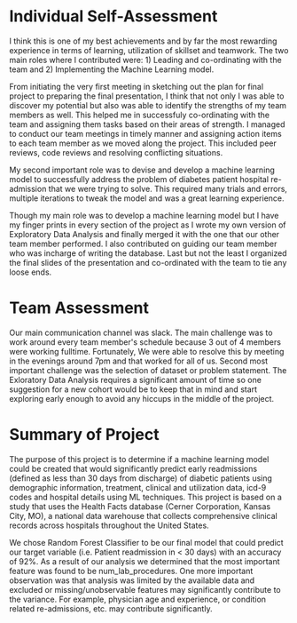 
# Individual Self-Assessment

I think this is one of my best achievements and by far the most rewarding experience in terms of learning, utilization of skillset and teamwork. The two main roles where I contributed were: 1) Leading and co-ordinating with the team and 2) Implementing the Machine Learning model.

From initiating the very first meeting in sketching out the plan for final project to preparing the final presentation, I think that not only I was able to discover my potential but also was able to identify the strengths of my team members as well. This helped me in successfuly co-ordinating with the team and  assigning them tasks based on their areas of strength. I managed to conduct our team meetings in timely manner and assigning action items to each team member as we moved along the project. This included peer reviews, code reviews and resolving conflicting situations.

My second important role was to devise and develop a machine learning model to successfully address the problem of diabetes patient hospital re-admission that we were trying to solve. This required many trials and errors, multiple iterations to tweak the model and was a great learning experience.

Though my main role was to develop a machine learning model but I have my finger prints in every section of the project as I wrote my own version of Exploratory Data Analysis and finally merged it with the one that our other team member performed. I also contributed on guiding our team member who was incharge of writing the database. Last but not the least I organized the final slides of the presentation and co-ordinated with the team to tie any loose ends.

# Team Assessment

Our main communication channel was slack. The main challenge was to work around every team member's schedule because 3 out of 4 members were working fulltime. Fortunately, We were able to resolve this by meeting in the evenings around 7pm and that worked for all of us. Second most important challenge was the selection of dataset or problem statement. The Exloratory Data Analysis requires a significant amount of time so one suggestion for a new cohort would be to keep that in mind and start exploring early enough to avoid any hiccups in the middle of the project.

# Summary of Project

The purpose of this project is to determine if a machine learning model could be created that would significantly predict early readmissions (defined as less than 30 days from discharge) of diabetic patients using demographic information, treatment, clinical and utilization data, icd-9 codes and hospital details using ML techniques. This project is based on a study that uses the Health Facts database (Cerner Corporation, Kansas City, MO), a national data warehouse that collects comprehensive clinical records across hospitals throughout the United States.

We chose Random Forest Classifier to be our final model that could predict our target variable (i.e. Patient readmission in < 30 days) with an accuracy of 92%. As a result of our analysis we determined that the most important feature was found to be num_lab_procedures. One more important observation was that analysis was limited by the available data and excluded or missing/unobservable features may significantly contribute to the variance. For example, physician age and experience, or condition related re-admissions, etc. may contribute significantly.



